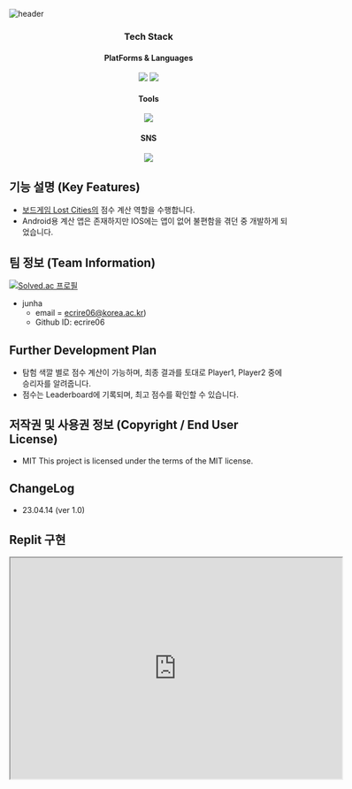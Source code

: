 ![header](https://capsule-render.vercel.app/api?type=waving&height=100&section=header&text=Lost-City-Calculator&fontSize=90)

<div align="center">
  <h3>Tech Stack</h3>
  <h4>PlatForms & Languages</h4>
	<img src="https://img.shields.io/badge/Python-3776AB?style=flat&logo=Python&logoColor=white" />
	<img src="https://img.shields.io/badge/Tkinter-3776AB?style=flat&logoColor=white" />
  <h4>Tools</h4>
  <img src="https://img.shields.io/badge/Replit-F26207?style=flat&logo=Replit&logoColor=white" />
  <h4>SNS</h4>
  <img src="https://img.shields.io/badge/Blog-FF8800?style=flat&logo=Blogger&logoColor=white" href="https://junchive.kr"/>
</div>


## 기능 설명 (Key Features)
- [보드게임 Lost Cities의](https://boardgamegeek.com/boardgame/50/lost-cities) 점수 계산 역할을 수행합니다.
- Android용 계산 앱은 존재하지만 IOS에는 앱이 없어 불편함을 겪던 중 개발하게 되었습니다.

## 팀 정보 (Team Information)
[![Solved.ac
프로필](http://mazassumnida.wtf/api/v2/generate_badge?boj=ecrire06)](https://solved.ac/ecrire06y)
- junha
    - email = [ecrire06@korea.ac.kr](mailto:ecrire06@korea.ac.kr))
    - Github ID: ecrire06


## Further Development Plan
- 탐험 색깔 별로 점수 계산이 가능하며, 최종 결과를 토대로 Player1, Player2 중에 승리자를 알려줍니다.
- 점수는 Leaderboard에 기록되며, 최고 점수를 확인할 수 있습니다.

## 저작권 및 사용권 정보 (Copyright  / End User License)
- MIT
This project is licensed under the terms of the MIT license.

## ChangeLog
- 23.04.14 (ver 1.0)

## Replit 구현
<iframe src="https://replit.com/@ecrire06/Lost-City-Calculator" width="600" height="400" />

